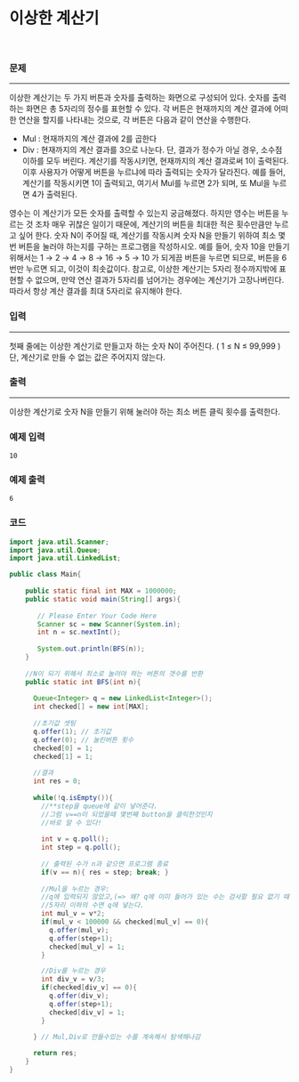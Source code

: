 # 이상한 계산기

<br>

### 문제

----------

이상한 계산기는 두 가지 버튼과 숫자를 출력하는 화면으로 구성되어 있다. 숫자를 출력하는 화면은 총 5자리의 정수를 표현할 수 있다. 각 버튼은 현재까지의 계산 결과에 어떠한 연산을 할지를 나타내는 것으로, 각 버튼은 다음과 같이 연산을 수행한다.

-   Mul : 현재까지의 계산 결과에 2를 곱한다
-   Div : 현재까지의 계산 결과를 3으로 나눈다. 단, 결과가 정수가 아닐 경우, 소수점 이하를 모두 버린다. 계산기를 작동시키면, 현재까지의 계산 결과로써 1이 출력된다. 이후 사용자가 어떻게 버튼을 누르냐에 따라 출력되는 숫자가 달라진다. 예를 들어, 계산기를 작동시키면 1이 출력되고, 여기서 Mul를 누르면 2가 되며, 또 Mul을 누르면 4가 출력된다.

영수는 이 계산기가 모든 숫자를 출력할 수 있는지 궁금해졌다. 하지만 영수는 버튼을 누르는 것 조차 매우 귀찮은 일이기 때문에, 계산기의 버튼을 최대한 적은 횟수만큼만 누르고 싶어 한다. 숫자 N이 주어질 때, 계산기를 작동시켜 숫자 N을 만들기 위하여 최소 몇 번 버튼을 눌러야 하는지를 구하는 프로그램을 작성하시오. 예를 들어, 숫자 10을 만들기 위해서는 1 → 2 → 4 → 8 → 16 → 5 → 10 가 되게끔 버튼을 누르면 되므로, 버튼을 6번만 누르면 되고, 이것이 최솟값이다. 참고로, 이상한 계산기는 5자리 정수까지밖에 표현할 수 없으며, 만약 연산 결과가 5자리를 넘어가는 경우에는 계산기가 고장나버린다. 따라서 항상 계산 결과를 최대 5자리로 유지해야 한다.

### 입력

----------

첫째 줄에는 이상한 계산기로 만들고자 하는 숫자 N이 주어진다. ( 1 ≤ N ≤ 99,999 ) 단, 계산기로 만들 수 없는 값은 주어지지 않는다.

### 출력

----------

이상한 계산기로 숫자 N을 만들기 위해 눌러야 하는 최소 버튼 클릭 횟수를 출력한다.

### 예제 입력

```
10
```

### 예제 출력

```
6
```

### 코드

```java
import java.util.Scanner;
import java.util.Queue;
import java.util.LinkedList;

public class Main{
  
    public static final int MAX = 1000000;
    public static void main(String[] args){
       
       // Please Enter Your Code Here
       Scanner sc = new Scanner(System.in);
       int n = sc.nextInt();
       
       System.out.println(BFS(n));
    }
    
    //N이 되기 위해서 최소로 눌러야 하는 버튼의 갯수를 반환
    public static int BFS(int n){
      
      Queue<Integer> q = new LinkedList<Integer>();
      int checked[] = new int[MAX];
      
      //초기값 셋팅
      q.offer(1); // 초기값
      q.offer(0); // 눌린버튼 횟수
      checked[0] = 1;
      checked[1] = 1;
      
      //결과
      int res = 0;
      
      while(!q.isEmpty()){
        //**step을 queue에 같이 넣어준다.
        //그럼 v==n이 되었을때 몇번째 button을 클릭한것인지
        //바로 알 수 있다!
        
        int v = q.poll();
        int step = q.poll();
        
        // 출력된 수가 n과 같으면 프로그램 종료
        if(v == n){ res = step; break; }
        
        //Mul을 누르는 경우: 
        //q에 입력되지 않았고,(=> 왜? q에 이미 들어가 있는 수는 검사할 필요 없기 때문에)
        //5자리 이하의 수면 q에 넣는다.
        int mul_v = v*2;
        if(mul_v < 100000 && checked[mul_v] == 0){ 
          q.offer(mul_v);
          q.offer(step+1);
          checked[mul_v] = 1;
        }          

        //Div를 누르는 경우
        int div_v = v/3;
        if(checked[div_v] == 0){
          q.offer(div_v);
          q.offer(step+1);
          checked[div_v] = 1;
        }          

      } // Mul,Div로 만들수있는 수를 계속해서 탐색해나감
      
      return res;
    }
}
```